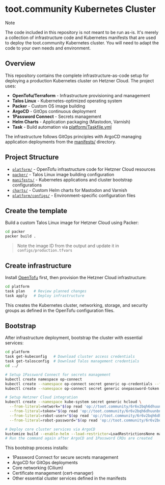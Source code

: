 # toot.community Kubernetes Cluster

> [!NOTE]  
> The code included in this repository is not meant to be run as-is. It's merely a collection of infrastructure code and Kubernetes manifests that are used to deploy the toot.community Kubernetes cluster. You will need to adapt the code to your own needs and environment.

## Overview

This repository contains the complete infrastructure-as-code setup for deploying a production Kubernetes cluster on Hetzner Cloud. The project uses:

- **OpenTofu/Terraform** - Infrastructure provisioning and management
- **Talos Linux** - Kubernetes-optimized operating system
- **Packer** - Custom OS image building
- **ArgoCD** - GitOps continuous deployment
- **1Password Connect** - Secrets management
- **Helm Charts** - Application packaging (Mastodon, Varnish)
- **Task** - Build automation via [platform/Taskfile.yml](platform/Taskfile.yml)

The infrastructure follows GitOps principles with ArgoCD managing application deployments from the [manifests/](manifests/) directory.

## Project Structure

- [`platform/`](platform/) - OpenTofu infrastructure code for Hetzner Cloud resources
- [`packer/`](packer/) - Talos Linux image building configuration
- [`manifests/`](manifests/) - Kubernetes applications and cluster bootstrap configurations
- [`charts/`](charts/) - Custom Helm charts for Mastodon and Varnish
- [`platform/configs/`](platform/configs/) - Environment-specific configuration files

## Create the template

Build a custom Talos Linux image for Hetzner Cloud using Packer:

```bash
cd packer
packer build .
```

> Note the image ID from the output and update it in `configs/production.tfvars`

## Create infrastructure

Install [OpenTofu](https://opentofu.org/docs/intro/install/) first, then provision the Hetzner Cloud infrastructure:

```bash
cd platform
task plan    # Review planned changes
task apply   # Deploy infrastructure
```

This creates the Kubernetes cluster, networking, storage, and security groups as defined in the OpenTofu configuration files.

## Bootstrap

After infrastructure deployment, bootstrap the cluster with essential services:

```bash
cd platform
task get-kubeconfig   # Download cluster access credentials
task get-talosconfig  # Download Talos management credentials
cd ../

# Setup 1Password Connect for secrets management
kubectl create namespace op-connect
kubectl create --namespace op-connect secret generic op-credentials --from-literal=1password-credentials.json="$(op read 'op://toot.community/toot.community Production on Hetzner Credentials File/1password-credentials.json' | base64 -w 0)"
kubectl create --namespace op-connect secret generic onepassword-token --from-literal=token="$(op read 'op://toot.community/put37jzwsy6wtsfydfdwvpdaxm/credential')"

# Setup Hetzner Cloud integration
kubectl create --namespace kube-system secret generic hcloud \
  --from-literal=network="$(op read 'op://toot.community/6r6v2bqh6dhuunbn6nri4bw3sa/network')" \
  --from-literal=token="$(op read 'op://toot.community/6r6v2bqh6dhuunbn6nri4bw3sa/token')" \
  --from-literal=robot-user="$(op read 'op://toot.community/6r6v2bqh6dhuunbn6nri4bw3sa/robot-user')" \
  --from-literal=robot-password="$(op read 'op://toot.community/6r6v2bqh6dhuunbn6nri4bw3sa/robot-password')"

# Deploy core cluster services via ArgoCD
kustomize build --enable-helm --load-restrictor=LoadRestrictionsNone manifests/cluster-bootstrap | kubectl apply -f -
# Run the command again after ArgoCD and 1Password CRDs are created
```

This bootstrap process installs:
- 1Password Connect for secure secrets management
- ArgoCD for GitOps deployments
- Core networking (Cilium)
- Certificate management (cert-manager)
- Other essential cluster services defined in the manifests